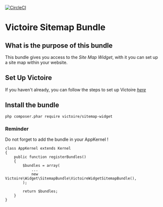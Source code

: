[![CircleCI](https://circleci.com/gh/Victoire/WidgetSitemapBundle.svg?style=shield)](https://circleci.com/gh/Victoire/WidgetSitemapBundle)

Victoire Sitemap Bundle
============

## What is the purpose of this bundle

This bundle gives you access to the *Site Map Widget*, with it you can set up a site map within your website.

## Set Up Victoire

If you haven't already, you can follow the steps to set up Victoire *[here](https://github.com/Victoire/victoire/blob/master/setup.md)*

## Install the bundle

    php composer.phar require victoire/sitemap-widget

### Reminder

Do not forget to add the bundle in your AppKernel !

    class AppKernel extends Kernel
    {
        public function registerBundles()
        {
            $bundles = array(
                ...
                new Victoire\Widget\SitemapBundle\VictoireWidgetSitemapBundle(),
            );

            return $bundles;
        }
    }
